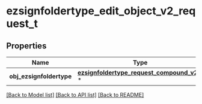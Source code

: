 # ezsignfoldertype_edit_object_v2_request_t

## Properties
Name | Type | Description | Notes
------------ | ------------- | ------------- | -------------
**obj_ezsignfoldertype** | [**ezsignfoldertype_request_compound_v2_t**](ezsignfoldertype_request_compound_v2.md) \* |  | 

[[Back to Model list]](../README.md#documentation-for-models) [[Back to API list]](../README.md#documentation-for-api-endpoints) [[Back to README]](../README.md)


